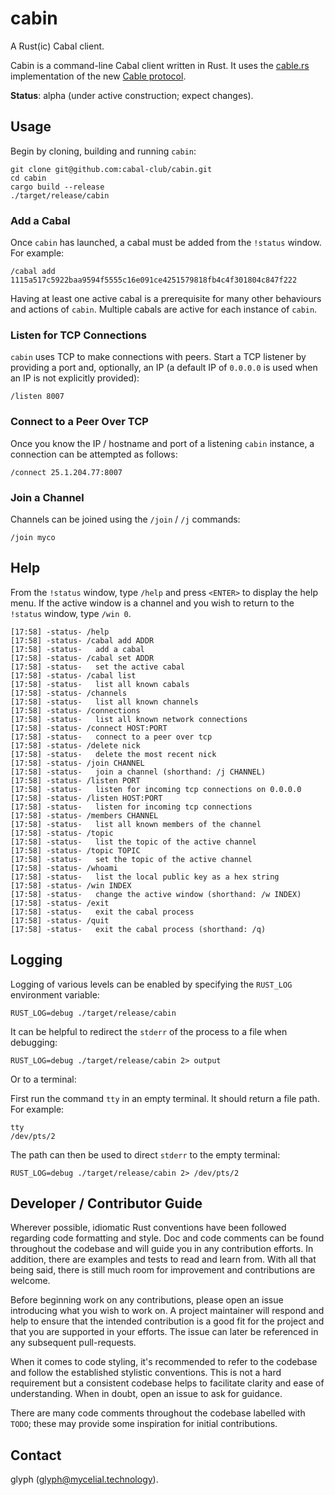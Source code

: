 # cabin

A Rust(ic) Cabal client.

Cabin is a command-line Cabal client written in Rust. It uses the [cable.rs](https://github.com/cabal-club/cable.rs) implementation of the new [Cable protocol](https://github.com/cabal-club/cable).

**Status**: alpha (under active construction; expect changes).

## Usage

Begin by cloning, building and running `cabin`:

```
git clone git@github.com:cabal-club/cabin.git
cd cabin
cargo build --release
./target/release/cabin
```

### Add a Cabal

Once `cabin` has launched, a cabal must be added from the `!status` window. For example:

`/cabal add 1115a517c5922baa9594f5555c16e091ce4251579818fb4c4f301804c847f222`

Having at least one active cabal is a prerequisite for many other behaviours and actions of `cabin`. Multiple cabals are active for each instance of `cabin`.

### Listen for TCP Connections

`cabin` uses TCP to make connections with peers. Start a TCP listener by providing a port and, optionally, an IP (a default IP of `0.0.0.0` is used when an IP is not explicitly provided):

`/listen 8007`

### Connect to a Peer Over TCP

Once you know the IP / hostname and port of a listening `cabin` instance, a connection can be attempted as follows:

`/connect 25.1.204.77:8007`

### Join a Channel

Channels can be joined using the `/join` / `/j` commands:

`/join myco`

## Help

From the `!status` window, type `/help` and press `<ENTER>` to display the help menu. If the active window is a channel and you wish to return to the `!status` window, type `/win 0`.

```
[17:58] -status- /help
[17:58] -status- /cabal add ADDR
[17:58] -status-   add a cabal
[17:58] -status- /cabal set ADDR
[17:58] -status-   set the active cabal
[17:58] -status- /cabal list
[17:58] -status-   list all known cabals
[17:58] -status- /channels
[17:58] -status-   list all known channels
[17:58] -status- /connections
[17:58] -status-   list all known network connections
[17:58] -status- /connect HOST:PORT
[17:58] -status-   connect to a peer over tcp
[17:58] -status- /delete nick
[17:58] -status-   delete the most recent nick
[17:58] -status- /join CHANNEL
[17:58] -status-   join a channel (shorthand: /j CHANNEL)
[17:58] -status- /listen PORT
[17:58] -status-   listen for incoming tcp connections on 0.0.0.0
[17:58] -status- /listen HOST:PORT
[17:58] -status-   listen for incoming tcp connections
[17:58] -status- /members CHANNEL
[17:58] -status-   list all known members of the channel
[17:58] -status- /topic
[17:58] -status-   list the topic of the active channel
[17:58] -status- /topic TOPIC
[17:58] -status-   set the topic of the active channel
[17:58] -status- /whoami
[17:58] -status-   list the local public key as a hex string
[17:58] -status- /win INDEX
[17:58] -status-   change the active window (shorthand: /w INDEX)
[17:58] -status- /exit
[17:58] -status-   exit the cabal process
[17:58] -status- /quit
[17:58] -status-   exit the cabal process (shorthand: /q)
```

## Logging

Logging of various levels can be enabled by specifying the `RUST_LOG` environment variable:

`RUST_LOG=debug ./target/release/cabin`

It can be helpful to redirect the `stderr` of the process to a file when debugging:

`RUST_LOG=debug ./target/release/cabin 2> output`

Or to a terminal:

First run the command `tty` in an empty terminal. It should return a file path. For example:

```
tty
/dev/pts/2
```

The path can then be used to direct `stderr` to the empty terminal:

`RUST_LOG=debug ./target/release/cabin 2> /dev/pts/2`

## Developer / Contributor Guide

Wherever possible, idiomatic Rust conventions have been followed regarding code formatting and style. Doc and code comments can be found throughout the codebase and will guide you in any contribution efforts. In addition, there are examples and tests to read and learn from. With all that being said, there is still much room for improvement and contributions are welcome.

Before beginning work on any contributions, please open an issue introducing what you wish to work on. A project maintainer will respond and help to ensure that the intended contribution is a good fit for the project and that you are supported in your efforts. The issue can later be referenced in any subsequent pull-requests.

When it comes to code styling, it's recommended to refer to the codebase and follow the established stylistic conventions. This is not a hard requirement but a consistent codebase helps to facilitate clarity and ease of understanding. When in doubt, open an issue to ask for guidance.

There are many code comments throughout the codebase labelled with `TODO`; these may provide some inspiration for initial contributions.

## Contact

glyph (glyph@mycelial.technology).

